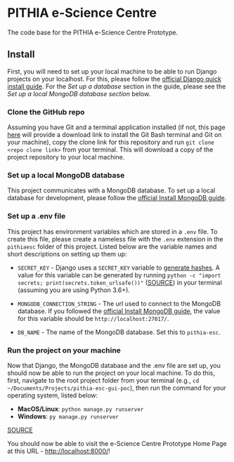 # PITHIA e-Science Centre
The code base for the PITHIA e-Science Centre Prototype.

## Install
First, you will need to set up your local machine to be able to run Django projects on your localhost. For this, please follow the [official Django quick install guide](https://docs.djangoproject.com/en/4.0/intro/install/). For the _Set up a database_ section in the guide, please see the _Set up a local MongoDB database section_ below.

### Clone the GitHub repo
Assuming you have Git and a terminal application installed (if not, this page [here](https://git-scm.com/downloads) will provide a download link to install the Git Bash terminal and Git on your machine), copy the clone link for this repository and run `git clone <repo clone link>` from your terminal. This will download a copy of the project repository to your local machine.

### Set up a local MongoDB database
This project communicates with a MongoDB database. To set up a local database for development, please follow the [official Install MongoDB guide](https://www.mongodb.com/docs/guides/server/install/).

### Set up a .env file
This project has environment variables which are stored in a `.env` file. To create this file, please create a nameless file with the `.env` extension in the `pithiaesc` folder of this project. Listed below are the variable names and short descriptions on setting up them up:
- `SECRET_KEY` - Django uses a `SECRET_KEY` variable to [generate hashes](https://stackoverflow.com/questions/7382149/whats-the-purpose-of-django-setting-secret-key). A value for this variable can be generated by running `python -c "import secrets; print(secrets.token_urlsafe())"` ([SOURCE](https://humberto.io/blog/tldr-generate-django-secret-key/)) in your terminal (assuming you are using Python 3.6+). 

- `MONGODB_CONNECTION_STRING` - The url used to connect to the MongoDB database. If you followed the [official Install MongoDB guide](https://www.mongodb.com/docs/guides/server/install/), the value for this variable should be `http://localhost:27017/`.
- `DB_NAME` - The name of the MongoDB database. Set this to `pithia-esc`.

### Run the project on your machine
Now that Django, the MongoDB database and the .env file are set up, you should now be able to run the project on your local machine. To do this, first, navigate to the root project folder from your terminal (e.g., `cd ~/Documents/Projects/pithia-esc-gui-poc`), then run the command for your operating system, listed below:
- **MacOS/Linux**: `python manage.py runserver`
- **Windows**: `py manage.py runserver`

[SOURCE](https://docs.djangoproject.com/en/4.0/intro/tutorial01/#the-development-server)

You should now be able to visit the e-Science Centre Prototype Home Page at this URL - [http://localhost:8000/](http://localhost:8000/)!
